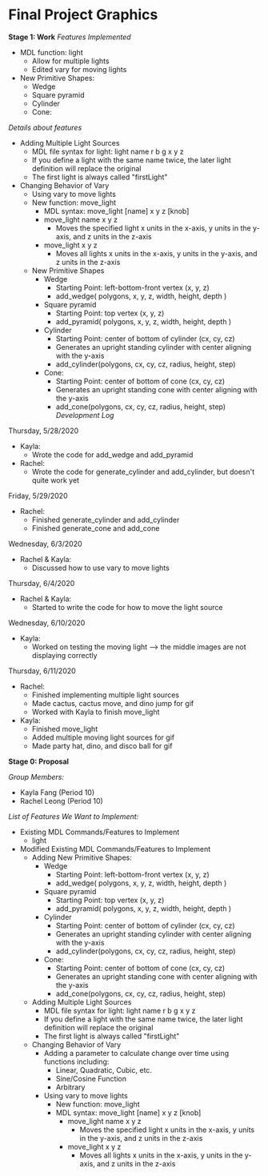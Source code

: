 # Final Project Graphics
**Stage 1: Work**
*Features Implemented*
* MDL function: light
  * Allow for multiple lights
  * Edited vary for moving lights
* New Primitive Shapes:
  * Wedge
  * Square pyramid
  * Cylinder
  * Cone:

*Details about features*
* Adding Multiple Light Sources
    * MDL file syntax for light: light name r b g x y z
    * If you define a light with the same name twice, the later light definition will replace the original
    * The first light is always called "firstLight"
* Changing Behavior of Vary
    * Using vary to move lights
    * New function: move_light
        * MDL syntax: move_light [name] x y z [knob]
        * move_light name x y z
            * Moves the specified light x units in the x-axis, y units in the y-axis, and z units in the z-axis
        * move_light x y z
            * Moves all lights x units in the x-axis, y units in the y-axis, and z units in the z-axis
    * New Primitive Shapes
      * Wedge
        * Starting Point: left-bottom-front vertex (x, y, z)
        * add_wedge( polygons, x, y, z, width, height, depth )
      * Square pyramid
        * Starting Point: top vertex (x, y, z)
        * add_pyramid( polygons, x, y, z, width, height, depth )
      * Cylinder
        * Starting Point: center of bottom of cylinder (cx, cy, cz)
        * Generates an upright standing cylinder with center aligning with the y-axis
        * add_cylinder(polygons, cx, cy, cz, radius, height, step)
      * Cone:
        * Starting Point: center of bottom of cone (cx, cy, cz)
        * Generates an upright standing cone with center aligning with the y-axis
        * add_cone(polygons, cx, cy, cz, radius, height, step)
*Development Log*

Thursday, 5/28/2020
* Kayla:
  * Wrote the code for add_wedge and add_pyramid
* Rachel:
  * Wrote the code for generate_cylinder and add_cylinder, but doesn't quite work yet

Friday, 5/29/2020
* Rachel:
  * Finished generate_cylinder and add_cylinder
  * Finished generate_cone and add_cone

Wednesday, 6/3/2020
* Rachel & Kayla:
  * Discussed how to use vary to move lights

Thursday, 6/4/2020
* Rachel & Kayla:
  * Started to write the code for how to move the light source

Wednesday, 6/10/2020
* Kayla:
  * Worked on testing the moving light --> the middle images are not displaying correctly

Thursday, 6/11/2020
* Rachel:
  * Finished implementing multiple light sources
  * Made cactus, cactus move, and dino jump for gif
  * Worked with Kayla to finish move_light
* Kayla:
  * Finished move_light
  * Added multiple moving light sources for gif
  * Made party hat, dino, and disco ball for gif

**Stage 0: Proposal**

*Group Members:*
* Kayla Fang (Period 10)
* Rachel Leong (Period 10)

*List of Features We Want to Implement:*
* Existing MDL Commands/Features to Implement
  * light
* Modified Existing MDL Commands/Features to Implement
  * Adding New Primitive Shapes:
    * Wedge
      * Starting Point: left-bottom-front vertex (x, y, z)
      * add_wedge( polygons, x, y, z, width, height, depth )
    * Square pyramid
      * Starting Point: top vertex (x, y, z)
      * add_pyramid( polygons, x, y, z, width, height, depth )
    * Cylinder
      * Starting Point: center of bottom of cylinder (cx, cy, cz)
      * Generates an upright standing cylinder with center aligning with the y-axis
      * add_cylinder(polygons, cx, cy, cz, radius, height, step)
    * Cone:
      * Starting Point: center of bottom of cone (cx, cy, cz)
      * Generates an upright standing cone with center aligning with the y-axis
      * add_cone(polygons, cx, cy, cz, radius, height, step)
  * Adding Multiple Light Sources
      * MDL file syntax for light: light name r b g x y z
      * If you define a light with the same name twice, the later light definition will replace the original
      * The first light is always called "firstLight"
  * Changing Behavior of Vary
    * Adding a parameter to calculate change over time using functions including:
      * Linear, Quadratic, Cubic, etc.
      * Sine/Cosine Function
      * Arbitrary
    * Using vary to move lights
      * New function: move_light
      * MDL syntax: move_light [name] x y z [knob]
        * move_light name x y z
            * Moves the specified light x units in the x-axis, y units in the y-axis, and z units in the z-axis
        * move_light x y z
            * Moves all lights x units in the x-axis, y units in the y-axis, and z units in the z-axis
